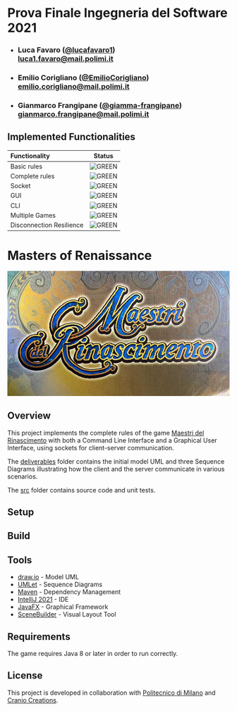 ﻿# Prova Finale Ingegneria del Software 2021

 - ### Luca Favaro ([**@lucafavaro1**](https://github.com/lucafavaro1))	<br>luca1.favaro@mail.polimi.it
 - ### Emilio Corigliano ([**@EmilioCorigliano**](https://github.com/EmilioCorigliano)) <br> emilio.corigliano@mail.polimi.it
 - ### Gianmarco Frangipane ([**@giamma-frangipane**](https://github.com/giamma-frangipane)) <br> gianmarco.frangipane@mail.polimi.it
	
## Implemented Functionalities
| Functionality | Status |
|:-----------------------|:------------------------------------:|
| Basic rules | ![GREEN](http://placehold.it/15/44bb44/44bb44) |
| Complete rules | ![GREEN](http://placehold.it/15/44bb44/44bb44)|
| Socket |![GREEN](http://placehold.it/15/44bb44/44bb44) |
| GUI | ![GREEN](http://placehold.it/15/44bb44/44bb44) |
| CLI |![GREEN](http://placehold.it/15/44bb44/44bb44) |
| Multiple Games | ![GREEN](http://placehold.it/15/44bb44/44bb44)|
| Disconnection Resilience |![GREEN](http://placehold.it/15/44bb44/44bb44) |


<!--
[![RED](https://placehold.it/15/f03c15/f03c15)](#)
[![YELLOW](https://placehold.it/15/ffdd00/ffdd00)](#)
[![GREEN](https://placehold.it/15/44bb44/44bb44)](#)
-->






# Masters of Renaissance


![MdR Logo](src/main/java/resources/logo.jpg)


## Overview

This project implements the complete rules of the game [Maestri del Rinascimento](http://www.craniocreations.it/prodotto/masters-of-renaissance/ "Buy the Game")
with both a Command Line Interface and a Graphical User Interface, using sockets for client-server communication.

The [deliverables](/deliverables) folder contains the initial model UML and three Sequence Diagrams illustrating how the client and the server communicate in various scenarios.

The [src](/src) folder contains source code and unit tests.




## Setup

<!--
Da completare con 
-->
 
 

## Build


<!--
Da completare 
-->




## Tools
 
 * [draw.io](https://app.diagrams.net/) - Model UML 
 * [UMLet](https://www.umlet.com/) -  Sequence Diagrams
 * [Maven](https://maven.apache.org/) - Dependency Management
 * [IntelliJ 2021](https://www.jetbrains.com/idea/) - IDE
 * [JavaFX](https://openjfx.io) - Graphical Framework
 * [SceneBuilder](https://gluonhq.com/products/scene-builder/) - Visual Layout Tool 
 
## Requirements
The game requires Java 8 or later in order to run correctly.
 
 ## License
 
 This project is developed in collaboration with [Politecnico di Milano](https://www.polimi.it) and [Cranio Creations](http://www.craniocreations.it).
 
<!--
[![RED](http://placehold.it/15/f03c15/f03c15)](#)
[![YELLOW](http://placehold.it/15/ffdd00/ffdd00)](#)
[![GREEN](http://placehold.it/15/44bb44/44bb44)](#)
-->

